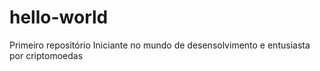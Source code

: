 # hello-world
Primeiro repositório
Iniciante no mundo de desensolvimento e entusiasta por criptomoedas
